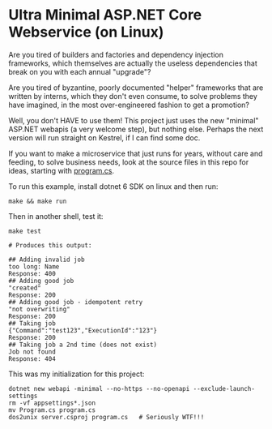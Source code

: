 # Ultra Minimal ASP.NET Core Webservice (on Linux)

Are you tired of builders and factories and dependency injection frameworks,
which themselves are actually the useless dependencies that break on you with
each annual "upgrade"?

Are you tired of byzantine, poorly documented "helper" frameworks that are
written by interns, which they don't even consume, to solve problems they have
imagined, in the most over-engineered fashion to get a promotion?

Well, you don't HAVE to use them!  This project just uses the new "minimal"
ASP.NET webapis (a very welcome step), but nothing else.  Perhaps the next
version will run straight on Kestrel, if I can find some doc.

If you want to make a microservice that just runs for years, without care and
feeding, to solve business needs, look at the source files in this repo for
ideas, starting with [program.cs](program.cs).

To run this example, install dotnet 6 SDK on linux and then run:

```
make && make run
```

Then in another shell, test it:

```
make test

# Produces this output:

## Adding invalid job
too long: Name
Response: 400
## Adding good job
"created"
Response: 200
## Adding good job - idempotent retry
"not overwriting"
Response: 200
## Taking job
{"Command":"test123","ExecutionId":"123"}
Response: 200
## Taking job a 2nd time (does not exist)
Job not found
Response: 404
```


This was my initialization for this project:

```
dotnet new webapi -minimal --no-https --no-openapi --exclude-launch-settings
rm -vf appsettings*.json
mv Program.cs program.cs
dos2unix server.csproj program.cs   # Seriously WTF!!!
```

